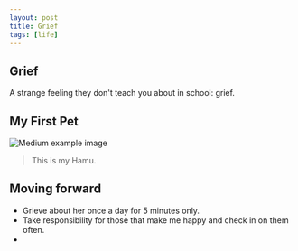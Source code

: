 ```yaml
---
layout: post
title: Grief
tags: [life]
---
```




## Grief <br>
A strange feeling they don't teach you about in school: grief. 

## My First Pet <br>
![Medium example image](https://github.com/stellaw1/stellaw1.github.io/blob/master/images/Hamu.JPG?raw=true)
> This is my Hamu. 

## Moving forward <br>
- Grieve about her once a day for 5 minutes only. 
- Take responsibility for those that make me happy and check in on them often. 
- 
